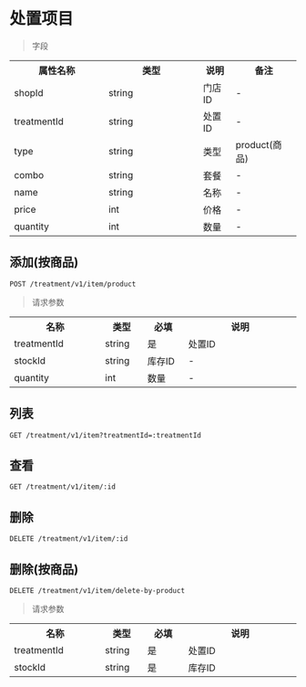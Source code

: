 # 处置项目

> 字段

<table>
    <tr>
        <th style="width:150px;">属性名称</th>
        <th style="width:150px;">类型</th>
        <th>说明</th>
        <th>备注</th>
    </tr>
    <tr>
        <td>shopId</td>
        <td>string</td>
        <td>门店ID</td>
        <td>-</td>
    </tr>
    <tr>
        <td>treatmentId</td>
        <td>string</td>
        <td>处置ID</td>
        <td>-</td>
    </tr>
    <tr>
        <td>type</td>
        <td>string</td>
        <td>类型</td>
        <td>product(商品)</td>
    </tr>   
    <tr>
        <td>combo</td>
        <td>string</td>
        <td>套餐</td>
        <td>-</td>
    </tr>
    <tr>
        <td>name</td>
        <td>string</td>
        <td>名称</td>
        <td>-</td>
    </tr>
    <tr>
        <td>price</td>
        <td>int</td>
        <td>价格</td>
        <td>-</td>
    </tr>
    <tr>
        <td>quantity</td>
        <td>int</td>
        <td>数量</td>
        <td>-</td>
    </tr>
</table>

## 添加(按商品)

```
POST /treatment/v1/item/product
```

>请求参数
<table>
    <tr>
        <th style="width:150px;">名称</th>
        <th style="width:60px;">类型</th>
        <th style="width:60px;">必填</th>
        <th style="width:200px;">说明</th>
    </tr>
    <tr>
        <td>treatmentId</td>
        <td>string</td>
        <td>是</td>
        <td>处置ID</td>
    </tr>
    <tr>
        <td>stockId</td>
        <td>string</td>
        <td>库存ID</td>
        <td>-</td>
    </tr>
    <tr>
        <td>quantity</td>
        <td>int</td>
        <td>数量</td>
        <td>-</td>
    </tr>
</table>

## 列表

```
GET /treatment/v1/item?treatmentId=:treatmentId
```

## 查看

```
GET /treatment/v1/item/:id
```

## 删除

```
DELETE /treatment/v1/item/:id
```

## 删除(按商品)

```
DELETE /treatment/v1/item/delete-by-product
```

>请求参数
<table>
    <tr>
        <th style="width:150px;">名称</th>
        <th style="width:60px;">类型</th>
        <th style="width:60px;">必填</th>
        <th style="width:200px;">说明</th>
    </tr>
    <tr>
        <td>treatmentId</td>
        <td>string</td>
        <td>是</td>
        <td>处置ID</td>
    </tr>
    <tr>
        <td>stockId</td>
        <td>string</td>
        <td>是</td>
        <td>库存ID</td>
    </tr>
</table>